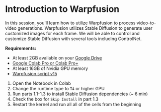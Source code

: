 # Introduction to Warpfusion

In this session, you'll learn how to utilize Warpfusion to process video-to-video generations. Warpfusion utilizes Stable Diffusion to generate user customized images for each frame. We will be able to control and customize Stable Diffusion with several tools including ControlNet.


**Requirements:**
- At least 2GB available on your [Google Drive](drive.google.com)
- [Google Colab Pro or Colab Pro+](https://colab.research.google.com/signup)
- At least 16GB of Nvidia GPU memory
- [Warpfusion script v15](https://www.patreon.com/posts/stable-v0-15-84106537)


1. Open the Notebook in Colab
2. Change the runtime type to `T4` or higher GPU
3. Run parts 1.1-1.3 to install Stable Diffusion dependencies (~ 6 min)
4. Check the box for `Skip Install` in part 1.3
5. Restart the kernel and run all all of the cells from the beginning

